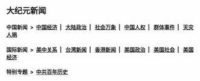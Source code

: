 ## 大纪元新闻

#### 中国新闻 &nbsp;>&nbsp; [中国经济](indexes/ncid283/README.md?12291245) &nbsp;| &nbsp; [大陆政治](indexes/ncid277/README.md?12291245) &nbsp;| &nbsp; [社会万象](indexes/ncid282/README.md?12291245) &nbsp;| &nbsp; [中国人权](indexes/ncid278/README.md?12291245) &nbsp;| &nbsp; [群体事件](indexes/ncid279/README.md?12291245) &nbsp;| &nbsp; [天灾人祸](indexes/ncid280/README.md?12291245)

#### 国际新闻 &nbsp;>&nbsp; [美中关系](indexes/nf1412576/README.md?12291245) &nbsp;| &nbsp; [台湾新闻](indexes/ncid1349361/README.md?12291245) &nbsp;| &nbsp; [香港新闻](indexes/ncid1349362/README.md?12291245) &nbsp;| &nbsp; [美国政治](indexes/ncid1078159/README.md?12291245) &nbsp;| &nbsp; [美国社会](indexes/ncid1078160/README.md?12291245) &nbsp;| &nbsp; [美国经济](indexes/ncid1078158/README.md?12291245)

#### 特别专题 &nbsp;>&nbsp; [中共百年历史](https://github.com/epoch-news/epoch-special/blob/master/README.md?12291245)  
